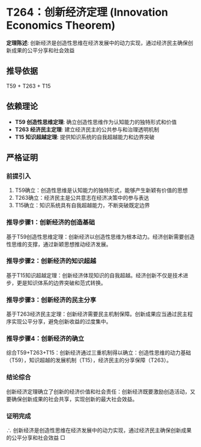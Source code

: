 # T264：创新经济定理 (Innovation Economics Theorem)

**定理陈述**: 创新经济是创造性思维在经济发展中的动力实现，通过经济民主确保创新成果的公平分享和社会效益

## 推导依据
T59 + T263 + T15

## 依赖理论
- **T59 创造性思维定理**: 确立创造性思维作为认知能力的独特形式和价值
- **T263 经济民主定理**: 建立经济民主的公共参与和治理透明机制
- **T15 知识超越定理**: 提供知识系统的自我超越能力和边界突破

## 严格证明

### 前提引入
1. T59确立：创造性思维是认知能力的独特形式，能够产生新颖有价值的思想
2. T263确立：经济民主是公共意志在经济决策中的参与表达
3. T15确立：知识系统具有自我超越能力，不断突破既定边界

### 推导步骤1：创新经济的创造基础
基于T59创造性思维定理：创新经济以创造性思维为根本动力。经济创新需要创造性思维的支撑，通过新颖思想推动经济发展。

### 推导步骤2：创新经济的知识超越
基于T15知识超越定理：创新经济体现知识的自我超越。经济创新不仅是技术进步，更是知识体系的边界突破和范式转换。

### 推导步骤3：创新经济的民主分享
基于T263经济民主定理：创新经济需要民主机制保障。创新成果应当通过民主程序实现公平分享，避免创新收益的过度集中。

### 推导步骤4：创新经济的确立
综合T59+T263+T15：创新经济通过三重机制得以确立：创造性思维的动力基础（T59），知识超越的发展机制（T15），经济民主的分享保障（T263）。

### 结论综合
创新经济定理确立了创新的经济价值和社会责任：创新经济既要激励创造活动，又要确保创新成果的社会共享，实现创新的最大社会效益。

### 证明完成
∴ 创新经济是创造性思维在经济发展中的动力实现，通过经济民主确保创新成果的公平分享和社会效益 □